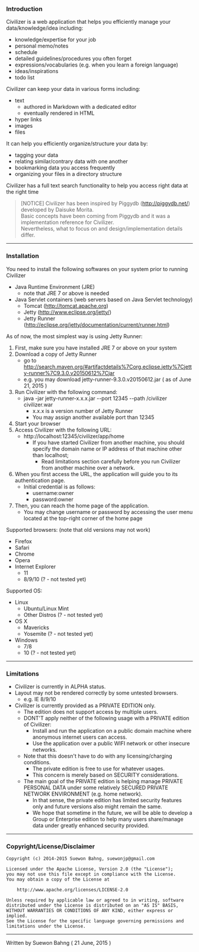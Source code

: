 ### Introduction

Civilizer is a web application that helps you efficiently manage your data/knowledge/idea including:
- knowledge/expertise for your job
- personal memo/notes
- schedule
- detailed guidelines/procedures you often forget
- expressions/vocabularies (e.g. when you learn a foreign language)
- ideas/inspirations
- todo list

Civilizer can keep your data in various forms including:
- text
    - authored in Markdown with a dedicated editor
    - eventually rendered in HTML
- hyper links
- images
- files

It can help you efficiently organize/structure your data by:
- tagging your data
- relating similar/contrary data with one another
- bookmarking data you access frequently
- organizing your files in a directory structure

Civilizer has a full text search functionality to help you access right data at the right time

> [NOTICE] Civilizer has been inspired by Piggydb (http://piggydb.net/) developed by Daisuke Morita.    
> Basic concepts have been coming from Piggydb and it was a implementation reference for Civilizer.  
> Nevertheless, what to focus on and design/implementation details differ. 
 
* * *
### Installation

You need to install the following softwares on your system prior to running Civilizer
- Java Runtime Environment (JRE)
    - note that JRE 7 or above is needed
- Java Servlet containers (web servers based on Java Servlet technology)
    - Tomcat (http://tomcat.apache.org)
    - Jetty (http://www.eclipse.org/jetty/)
    - Jetty Runner (http://eclipse.org/jetty/documentation/current/runner.html)

As of now, the most simplest way is using Jetty Runner:
1. First, make sure you have installed JRE 7 or above on your system
1. Download a copy of Jetty Runner
    - go to http://search.maven.org/#artifactdetails%7Corg.eclipse.jetty%7Cjetty-runner%7C9.3.0.v20150612%7Cjar
    - e.g. you may download jetty-runner-9.3.0.v20150612.jar ( as of June 21, 2015 )
1. Run Civilizer with the following command:
    - java -jar jetty-runner-x.x.x.jar --port 12345 --path /civilizer civilizer.war
        - x.x.x is a version number of Jetty Runner
        - You may assign another available port than 12345
1. Start your browser
1. Access Civilizer with the following URL:
    - http://localhost:12345/civilizer/app/home
        - If you have started Civilizer from another machine, you should specify the domain name or IP address of that machine other than localhost;
            - Read limitations section carefully before you run Civilizer from another machine over a network.
1. When you first access the URL, the application will guide you to its authentication page.
    - Initial credential is as follows:
        - username:owner
        - password:owner
1. Then, you can reach the home page of the application.
    - You may change username or password by accessing the user menu located at the top-right corner of the home page

Supported browsers: (note that old versions may not work)
- Firefox
- Safari
- Chrome
- Opera
- Internet Explorer
    - 11
    - 8/9/10 (? - not tested yet)

Supported OS:
- Linux
    - Ubuntu/Linux Mint
    - Other Distros (? - not tested yet)
- OS X
    - Mavericks
    - Yosemite (? - not tested yet)
- Windows
    - 7/8
    - 10 (? - not tested yet)
* * *
### Limitations

- Civilizer is currently in ALPHA status.
- Layout may not be rendered correctly by some untested browsers.
    - e.g. IE 8/9/10
- Civilizer is currently provided as a PRIVATE EDITION only.
    - The edition does not support access by multiple users.
    - DONT'T apply neither of the following usage with a PRIVATE edition of Civilizer:
        - Install and run the application on a public domain machine where anonymous internet users can access.
        - Use the application over a public WIFI network or other insecure networks.
    - Note that this doesn't have to do with any licensing/charging conditions.
        - The private edition is free to use for whatever usages.
        - This concern is merely based on SECURITY considerations.
    - The main goal of the PRIVATE edition is helping manage PRIVATE PERSONAL DATA under some relatively SECURED PRIVATE NETWORK ENVIRONMENT (e.g. home network).
        - In that sense, the private edition has limited security features only and future versions also might remain the same.
        - We hope that sometime in the future, we will be able to develop a Group or Enterprise edition to help many users share/manage data under greatly enhanced security provided.
* * *
### Copyright/License/Disclaimer

    Copyright (c) 2014-2015 Suewon Bahng, suewonjp@gmail.com
    
    Licensed under the Apache License, Version 2.0 (the "License");
    you may not use this file except in compliance with the License.
    You may obtain a copy of the License at
    
        http://www.apache.org/licenses/LICENSE-2.0
    
    Unless required by applicable law or agreed to in writing, software
    distributed under the License is distributed on an "AS IS" BASIS,
    WITHOUT WARRANTIES OR CONDITIONS OF ANY KIND, either express or implied.
    See the License for the specific language governing permissions and
    limitations under the License.

* * *
Written by Suewon Bahng   ( 21 June, 2015 )